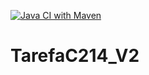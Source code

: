[![Java CI with Maven](https://github.com/DarlanAjlune/TarefaC214_V2/actions/workflows/maven.yml/badge.svg)](https://github.com/DarlanAjlune/TarefaC214_V2/actions/workflows/maven.yml)

# TarefaC214_V2